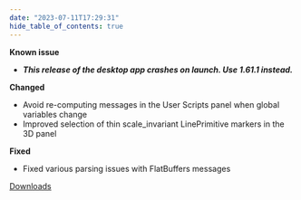 ```yaml
---
date: "2023-07-11T17:29:31"
hide_table_of_contents: true
---
```

**Known issue**
- **_This release of the desktop app crashes on launch. Use 1.61.1 instead._**

**Changed**

- Avoid re-computing messages in the User Scripts panel when global variables change
- Improved selection of thin scale_invariant LinePrimitive markers in the 3D panel

**Fixed**

- Fixed various parsing issues with FlatBuffers messages
<!-- truncate -->
[Downloads](https://github.com/foxglove/studio/releases/tag/v1.61.0)
